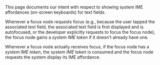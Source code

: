 This page documents our intent with respect to showing system IME affordances (on-screen keyboards) for text fields.

Whenever a focus node requests focus (e.g., because the user tapped the associated text field, the associated text field is first displayed and is autofocused, or the developer explicitly requests to focus the focus node), the focus node gains a *system IME token* if it doesn't already have one.

Whenever a focus node actually receives focus, if the focus node has a *system IME token*, the *system IME token* is consumed and the focus node requests the system display its IME affordance.
